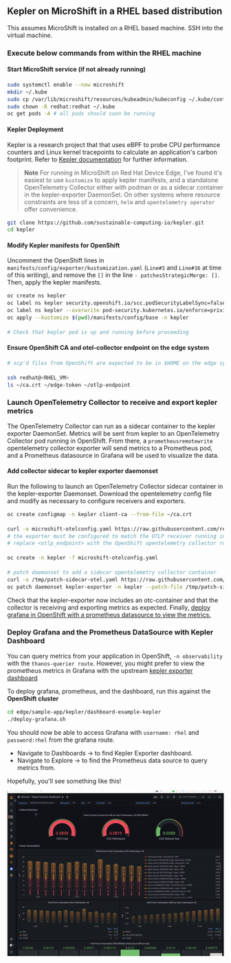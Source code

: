 ## Kepler on MicroShift in a RHEL based distribution

This assumes MicroShift is installed on a RHEL based machine.
SSH into the virtual machine.

### Execute below commands from within the RHEL machine

#### Start MicroShift service (if not already running)

```bash
sudo systemctl enable --now microshift
mkdir ~/.kube
sudo cp /var/lib/microshift/resources/kubeadmin/kubeconfig ~/.kube/config
sudo chown -R redhat:redhat ~/.kube
oc get pods -A # all pods should soon be running
```

#### Kepler Deployment

Kepler is a research project that that uses eBPF to probe CPU performance counters and Linux kernel tracepoints
to calculate an application's carbon footprint. Refer to [Kepler documentation](https://sustainable-computing.io/) for further information.

> **Note**
> For running in MicroShift on Red Hat Device Edge, I've found it's easiest to use `kustomize` to apply kepler manifests,
> and a standalone OpenTelemetry Collector either with podman or as a sidecar container in the kepler-exporter DaemonSet.
> On other systems where resource constraints are less of a concern, `helm` and `opentelemetry operator` offer convenience.

```bash
git clone https://github.com/sustainable-computing-io/kepler.git
cd kepler
```

#### Modify Kepler manifests for OpenShift

Uncomment the OpenShift lines in `manifests/config/exporter/kustomization.yaml`
(`Line#3` and `Line#16` at time of this writing),
and remove the `[]` in the line `- patchesStrategicMerge: []`. Then, apply
the kepler manifests.

```bash
oc create ns kepler
oc label ns kepler security.openshift.io/scc.podSecurityLabelSync=false
oc label ns kepler --overwrite pod-security.kubernetes.io/enforce=privileged
oc apply --kustomize $(pwd)/manifests/config/base -n kepler

# Check that kepler pod is up and running before proceeding
```

#### Ensure OpenShift CA and otel-collector endpoint on the edge system

```bash
# scp'd files from OpenShift are expected to be in $HOME on the edge system.

ssh redhat@<RHEL_VM>
ls ~/ca.crt ~/edge-token ~/otlp-endpoint
```

### Launch OpenTelemetry Collector to receive and export kepler metrics

The OpenTelemetry Collector can run as a sidecar container to the kepler exporter DaemonSet.
Metrics will be sent from kepler to an OpenTelemetry Collector pod running in OpenShift. From there,
a `prometheusremotewrite` opentelemetry collector exporter will send metrics to a Prometheus pod,
and a Prometheus datasource in Grafana will be used to visualize the data. 

#### Add collector sidecar to kepler exporter daemonset

Run the following to launch an OpenTelemetry Collector sidecar container in the kepler-exporter Daemonset.
Download the opentelemetry config file and modify as necessary to configure receivers and exporters.

```bash
oc create configmap -n kepler client-ca --from-file ~/ca.crt

curl -o microshift-otelconfig.yaml https://raw.githubusercontent.com/redhat-et/edge-ocp-observability/main/edge/sample-app/kepler/microshift-otelconfig.yaml
# the exporter must be configured to match the OTLP receiver running in OpenShift
# replace <otlp_endpoint> with the OpenShift opentelemetry collector route.host

oc create -n kepler -f microshift-otelconfig.yaml

# patch daemonset to add a sidecar opentelemetry collector container
curl -o /tmp/patch-sidecar-otel.yaml https://raw.githubusercontent.com/redhat-et/edge-ocp-observability/main/edge/sample-app/kepler/patch-sidecar-otel.yaml
oc patch daemonset kepler-exporter -n kepler --patch-file /tmp/patch-sidecar-otel.yaml
```

Check that the kepler-exporter now includes an otc-container and that the collector is receiving and exporting metrics as expected.
Finally, [deploy grafana in OpenShift with a prometheus datasource to view the metrics.](#deploy-grafana-and-the-prometheus-datasource-with-kepler-dashboard)

### Deploy Grafana and the Prometheus DataSource with Kepler Dashboard

You can query metrics from your application in OpenShift, `-n observability` with the `thanos-querier route`.
However, you might prefer to view the prometheus metrics in Grafana with the upstream
[kepler exporter dashboard](https://github.com/sustainable-computing-io/kepler/blob/main/grafana-dashboards/Kepler-Exporter.json)

To deploy grafana, prometheus, and the dashboard, run this against the **OpenShift cluster**

```bash
cd edge/sample-app/kepler/dashboard-example-kepler
./deploy-grafana.sh
```

You should now be able to access Grafana with `username: rhel` and `password:rhel` from the grafana route.

* Navigate to Dashboards -> to find Kepler Exporter dashboard.
* Navigate to Explore -> to find the Prometheus data source to query metrics from.

Hopefully, you'll see something like this!

![You might see something like this!](../../../images/kepler-microshift.png)

